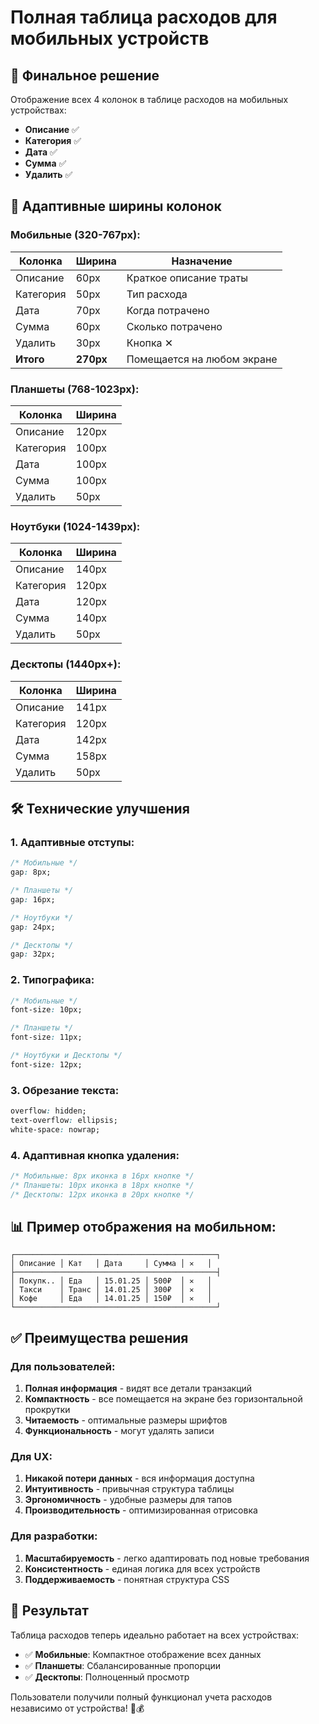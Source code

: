 # Полная таблица расходов для мобильных устройств

## 🎯 Финальное решение

Отображение всех 4 колонок в таблице расходов на мобильных устройствах:

- **Описание** ✅
- **Категория** ✅
- **Дата** ✅
- **Сумма** ✅
- **Удалить** ✅

## 📱 Адаптивные ширины колонок

### Мобильные (320-767px):

| Колонка   | Ширина    | Назначение                 |
| --------- | --------- | -------------------------- |
| Описание  | 60px      | Краткое описание траты     |
| Категория | 50px      | Тип расхода                |
| Дата      | 70px      | Когда потрачено            |
| Сумма     | 60px      | Сколько потрачено          |
| Удалить   | 30px      | Кнопка ✕                   |
| **Итого** | **270px** | Помещается на любом экране |

### Планшеты (768-1023px):

| Колонка   | Ширина |
| --------- | ------ |
| Описание  | 120px  |
| Категория | 100px  |
| Дата      | 100px  |
| Сумма     | 100px  |
| Удалить   | 50px   |

### Ноутбуки (1024-1439px):

| Колонка   | Ширина |
| --------- | ------ |
| Описание  | 140px  |
| Категория | 120px  |
| Дата      | 120px  |
| Сумма     | 140px  |
| Удалить   | 50px   |

### Десктопы (1440px+):

| Колонка   | Ширина |
| --------- | ------ |
| Описание  | 141px  |
| Категория | 120px  |
| Дата      | 142px  |
| Сумма     | 158px  |
| Удалить   | 50px   |

## 🛠️ Технические улучшения

### 1. Адаптивные отступы:

```css
/* Мобильные */
gap: 8px;

/* Планшеты */
gap: 16px;

/* Ноутбуки */
gap: 24px;

/* Десктопы */
gap: 32px;
```

### 2. Типографика:

```css
/* Мобильные */
font-size: 10px;

/* Планшеты */
font-size: 11px;

/* Ноутбуки и Десктопы */
font-size: 12px;
```

### 3. Обрезание текста:

```css
overflow: hidden;
text-overflow: ellipsis;
white-space: nowrap;
```

### 4. Адаптивная кнопка удаления:

```css
/* Мобильные: 8px иконка в 16px кнопке */
/* Планшеты: 10px иконка в 18px кнопке */
/* Десктопы: 12px иконка в 20px кнопке */
```

## 📊 Пример отображения на мобильном:

```
┌─────────────────────────────────────────────┐
│ Описание │ Кат   │ Дата     │ Сумма │ ✕   │
├─────────────────────────────────────────────┤
│ Покупк.. │ Еда   │ 15.01.25 │ 500₽  │ ✕   │
│ Такси    │ Транс │ 14.01.25 │ 300₽  │ ✕   │
│ Кофе     │ Еда   │ 14.01.25 │ 150₽  │ ✕   │
└─────────────────────────────────────────────┘
```

## ✅ Преимущества решения

### Для пользователей:

1. **Полная информация** - видят все детали транзакций
2. **Компактность** - все помещается на экране без горизонтальной прокрутки
3. **Читаемость** - оптимальные размеры шрифтов
4. **Функциональность** - могут удалять записи

### Для UX:

1. **Никакой потери данных** - вся информация доступна
2. **Интуитивность** - привычная структура таблицы
3. **Эргономичность** - удобные размеры для тапов
4. **Производительность** - оптимизированная отрисовка

### Для разработки:

1. **Масштабируемость** - легко адаптировать под новые требования
2. **Консистентность** - единая логика для всех устройств
3. **Поддерживаемость** - понятная структура CSS

## 🎉 Результат

Таблица расходов теперь идеально работает на всех устройствах:

- ✅ **Мобильные**: Компактное отображение всех данных
- ✅ **Планшеты**: Сбалансированные пропорции
- ✅ **Десктопы**: Полноценный просмотр

Пользователи получили полный функционал учета расходов независимо от устройства! 📱💰
